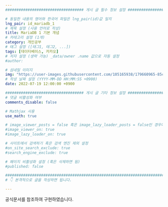 ```yaml
---
################################### 게시 글 필수 정보 설정 ###################################

# 동일한 내용의 영어와 한국어 파일은 lng_pair(id)값 일치
lng_pair: id_mariadb_1
# 제목 설정 (사용 언어로 작성)
title: MariaDB 1 기본 개념
# 카테고리 설정 (1개)
category: 개인공부
# 태그 설정 ([태그1, 태그2, ...])
tags: [데이터베이스, 카카오] 
# 저자 설정 (생략 가능) _data/owner .name 값으로 자동 설정
#author: 

# 섬네일 이미지
img: "https://user-images.githubusercontent.com/105165938/179660965-85cb974b-092c-4dff-8fc7-031c25360244.png" 
# 작성 날짜 설정 (YYYY-MM-DD HH:MM:SS +0900)
date: 2022-07-19 12:00:00 +0900

################################### 게시 글 기타 정보 설정 ###################################
# 댓글 비활성화 여부
comments_disable: false

# Mathjax 사용
use_math: true

# image_viewer_posts = false 혹은 image_lazy_loader_posts = false인 경우에만 사용
#image_viewer_on: true
#image_lazy_loader_on: true

# 사이트에서 검색하기 혹은 검색 엔진 제외 설정 
#on_site_search_exclude: true
#search_engine_exclude: true

# 페이지 비활성화 설정 (혹은 삭제하면 됨)
#published: false

##########################################################################################
# 👇 본격적으로 글을 작성하면 됩니다. 

---
```

<!-- outline-start -->


<!-- outline-end -->
공식문서를 참조하여 구현하였습니다.

## 
